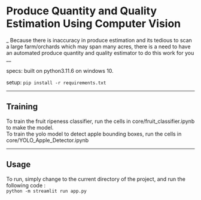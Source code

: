 # Produce Quantity and Quality Estimation Using Computer Vision
_
Because there is inaccuracy in produce estimation and its tedious to scan a large farm/orchards which may span many acres, there is a need to have an automated produce quantity and quality estimator to do this work for you
__

specs:
built on python3.11.6 on windows 10.

setup:
`pip install -r requirements.txt`
___
## Training
To train the fruit ripeness classifier, run the cells in core/fruit_classifier.ipynb to make the model. \
To train the yolo model to detect apple bounding boxes, run the cells in core/YOLO_Apple_Detector.ipynb
___
## Usage
To run, simply change to the current directory of the project, and run the following code : \
`python -m streamlit run app.py`
